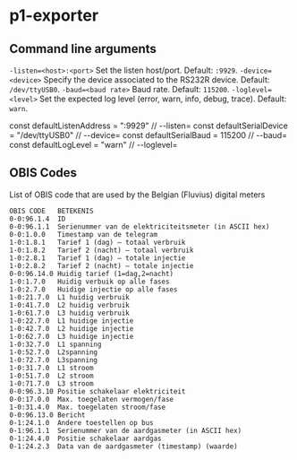 # p1-exporter

## Command line arguments

`-listen=<host>:<port>` Set the listen host/port. Default: `:9929`.
`-device=<device>` Specify the device associated to the RS232R device. Default: `/dev/ttyUSB0`.
`-baud=<baud rate>` Baud rate. Default: `115200`.
`-loglevel=<level>` Set the expected log level (error, warn, info, debug, trace). Default: `warn`.

const defaultListenAddress = ":9929"       // --listen=
const defaultSerialDevice = "/dev/ttyUSB0" // --device=
const defaultSerialBaud = 115200           // --baud=
const defaultLogLevel = "warn"             // --loglevel=

## OBIS Codes
List of OBIS code that are used by the Belgian (Fluvius) digital meters
```
OBIS CODE	BETEKENIS
0-0:96.1.4	ID
0-0:96.1.1	Serienummer van de elektriciteitsmeter (in ASCII hex)
0-0:1.0.0	Timestamp van de telegram
1-0:1.8.1	Tarief 1 (dag) – totaal verbruik
1-0:1.8.2	Tarief 2 (nacht) – totaal verbruik
1-0:2.8.1	Tarief 1 (dag) – totale injectie
1-0:2.8.2	Tarief 2 (nacht) – totale injectie
0-0:96.14.0	Huidig tarief (1=dag,2=nacht)
1-0:1.7.0	Huidig verbuik op alle fases
1-0:2.7.0	Huidige injectie op alle fases
1-0:21.7.0	L1 huidig verbruik
1-0:41.7.0	L2 huidig verbruik
1-0:61.7.0	L3 huidig verbruik
1-0:22.7.0	L1 huidige injectie
1-0:42.7.0	L2 huidige injectie
1-0:62.7.0	L3 huidige injectie
1-0:32.7.0	L1 spanning
1-0:52.7.0	L2spanning
1-0:72.7.0	L3spanning
1-0:31.7.0	L1 stroom
1-0:51.7.0	L2 stroom
1-0:71.7.0	L3 stroom
0-0:96.3.10	Positie schakelaar elektriciteit
0-0:17.0.0	Max. toegelaten vermogen/fase
1-0:31.4.0	Max. toegelaten stroom/fase
0-0:96.13.0	Bericht
0-1:24.1.0	Andere toestellen op bus
0-1:96.1.1	Serienummer van de aardgasmeter (in ASCII hex)
0-1:24.4.0	Positie schakelaar aardgas
0-1:24.2.3	Data van de aardgasmeter (timestamp) (waarde)
```